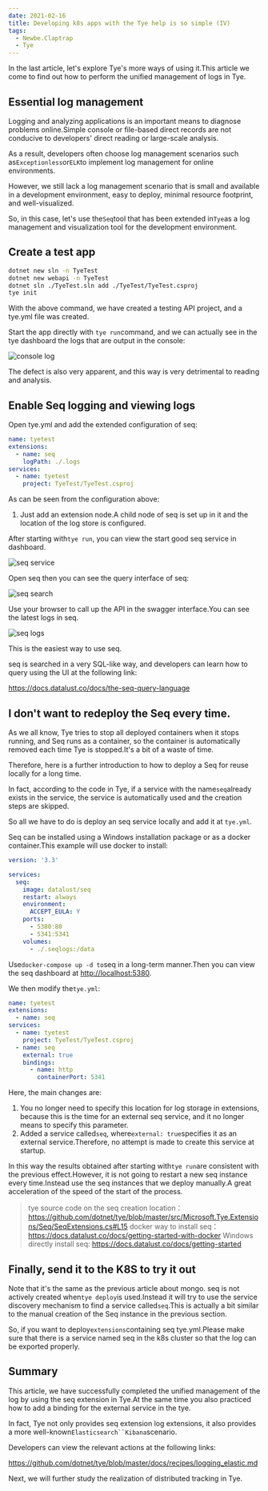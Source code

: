 ```yaml
---
date: 2021-02-16
title: Developing k8s apps with the Tye help is so simple (IV)
tags:
  - Newbe.Claptrap
  - Tye
---
```


In the last article, let's explore Tye's more ways of using it.This article we come to find out how to perform the unified management of logs in Tye.

<!-- more -->

<!-- md Header-Newbe-Claptrap.md -->

## Essential log management

Logging and analyzing applications is an important means to diagnose problems online.Simple console or file-based direct records are not conducive to developers' direct reading or large-scale analysis.

As a result, developers often choose log management scenarios such as`Exceptionless`or`ELK`to implement log management for online environments.

However, we still lack a log management scenario that is small and available in a development environment, easy to deploy, minimal resource footprint, and well-visualized.

So, in this case, let's use the`Seq`tool that has been extended in`Tye`as a log management and visualization tool for the development environment.

## Create a test app

```bash create-tye-seq-test.sh
dotnet new sln -n TyeTest
dotnet new webapi -n TyeTest
dotnet sln ./TyeTest.sln add ./TyeTest/TyeTest.csproj
tye init
```

With the above command, we have created a testing API project, and a tye.yml file was created.

Start the app directly with `tye run`command, and we can actually see in the tye dashboard the logs that are output in the console:

![console log](/images/20210216-001.png)

The defect is also very apparent, and this way is very detrimental to reading and analysis.

## Enable Seq logging and viewing logs

Open tye.yml and add the extended configuration of seq:

```yml tye.yml
name: tyetest
extensions:
  - name: seq
    logPath: ./.logs
services:
  - name: tyetest
    project: TyeTest/TyeTest.csproj
```

As can be seen from the configuration above:

1. Just add an extension node.A child node of seq is set up in it and the location of the log store is configured.

After starting with`tye run`, you can view the start good seq service in dashboard.

![seq service](/images/20210216-002.png)

Open seq then you can see the query interface of seq:

![seq search](/images/20210216-003.png)

Use your browser to call up the API in the swagger interface.You can see the latest logs in seq.

![seq logs](/images/20210216-004.png)

This is the easiest way to use seq.

seq is searched in a very SQL-like way, and developers can learn how to query using the UI at the following link:

<https://docs.datalust.co/docs/the-seq-query-language>

## I don't want to redeploy the Seq every time.

As we all know, Tye tries to stop all deployed containers when it stops running, and Seq runs as a container, so the container is automatically removed each time Tye is stopped.It's a bit of a waste of time.

Therefore, here is a further introduction to how to deploy a Seq for reuse locally for a long time.

In fact, according to the code in Tye, if a service with the name`seq`already exists in the service, the service is automatically used and the creation steps are skipped.

So all we have to do is deploy an seq service locally and add it at `tye.yml`.

Seq can be installed using a Windows installation package or as a docker container.This example will use docker to install:

```yml docker-compose.yml
version: '3.3'

services:
  seq:
    image: datalust/seq
    restart: always
    environment:
      ACCEPT_EULA: Y
    ports:
      - 5380:80
      - 5341:5341
    volumes:
      - ./.seqlogs:/data
```

Use`docker-compose up -d to`seq in a long-term manner.Then you can view the seq dashboard at <http://localhost:5380>.

We then modify the`tye.yml`:

```yml tye.yml
name: tyetest
extensions:
  - name: seq
services:
  - name: tyetest
    project: TyeTest/TyeTest.csproj
  - name: seq
    external: true
    bindings:
      - name: http
        containerPort: 5341
```

Here, the main changes are:

1. You no longer need to specify this location for log storage in extensions, because this is the time for an external seq service, and it no longer means to specify this parameter.
2. Added a service called`seq`, where`external: true`specifies it as an external service.Therefore, no attempt is made to create this service at startup.

In this way the results obtained after starting with`tye run`are consistent with the previous effect.However, it is not going to restart a new seq instance every time.Instead use the seq instances that we deploy manually.A great acceleration of the speed of the start of the process.

> tye source code on the seq creation location： <https://github.com/dotnet/tye/blob/master/src/Microsoft.Tye.Extensions/Seq/SeqExtensions.cs#L15> docker way to install seq： <https://docs.datalust.co/docs/getting-started-with-docker> Windows directly install seq: <https://docs.datalust.co/docs/getting-started>

## Finally, send it to the K8S to try it out

Note that it's the same as the previous article about mongo. seq is not actively created when`tye deploy`is used.Instead it will try to use the service discovery mechanism to find a service called`seq`.This is actually a bit similar to the manual creation of the Seq instance in the previous section.

So, if you want to deploy`extensions`containing seq tye.yml.Please make sure that there is a service named seq in the k8s cluster so that the log can be exported properly.

## Summary

This article, we have successfully completed the unified management of the log by using the seq extension in Tye.At the same time you also practiced how to add a binding for the external service in the tye.

In fact, Tye not only provides seq extension log extensions, it also provides a more well-known`Elasticsearch``Kibana`scenario.

Developers can view the relevant actions at the following links:

<https://github.com/dotnet/tye/blob/master/docs/recipes/logging_elastic.md>

Next, we will further study the realization of distributed tracking in Tye.

<!-- md Footer-Newbe-Claptrap.md -->
